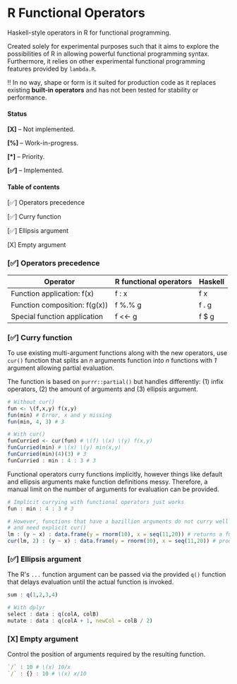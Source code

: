 # R Functional Operators
Haskell-style operators in R for functional programming.

Created solely for experimental purposes such that it aims to explore the possibilities of R in allowing powerful functional programming syntax. Furthermore, it relies on other experimental functional programming features provided by  `lambda.R`.

‼️ In no way, shape or form is it suited for production code as it replaces existing **built-in operators** and has not been tested for stability or performance.



#### Status

**[X]** – Not implemented.

**[%]** – Work-in-progress.

**[*]** – Priority.

**[✅]** – Implemented.



#### Table of contents

[✅] Operators precedence

[✅] Curry function

[✅] Ellipsis argument

[X] Empty argument



### [✅] Operators precedence

| Operator                      | R functional operators | Haskell |
| ----------------------------- | ---------------------- | ------- |
| Function application: f(x)    | f : x                  | f x     |
| Function composition: f(g(x)) | f %.% g                | f . g   |
| Special function application  | f <<- g                | f $ g   |



### [✅] Curry function

To use existing multi-argument functions along with the new operators, use  `cur()`  function that splits an *n* arguments function into *n* functions with *1* argument allowing partial evaluation.

The function is based on  `purrr::partial()` but handles differently: (1) infix operators, (2) the amount of arguments and (3) ellipsis argument.

```R
# Without cur()
fun <- \(f,x,y) f(x,y)
fun(min) # Error, x and y missing
fun(min, 4, 3) # 3

# With cur()
funCurried <- cur(fun) # \(f) \(x) \(y) f(x,y)
funCurried(min) # \(x) \(y) min(x,y)
funCurried(min)(4)(3) # 3
funCurried : min : 4 : 3 # 3
```

Functional operators curry functions implicitly, however things like default and ellipsis arguments make function definitions messy. Therefore, a manual limit on the number of arguments for evaluation can be provided.

```R
# Implicit currying with functional operators just works
fun : min : 4 : 3 # 3

# However, functions that have a bazillion arguments do not curry well
# and need explicit cur()
lm : (y ~ x) : data.frame(y = rnorm(10), x = seq(11,20)) # returns a function that expects 3 more arguments
cur(lm, 2) : (y ~ x) : data.frame(y = rnorm(10), x = seq(11,20)) # produces lm object
```

 

### [✅] Ellipsis argument

The R's  `...`  function argument can be passed via the provided  `q()`  function that delays evaluation until the actual function is invoked.

```R
sum : q(1,2,3,4)

# With dplyr
select : data : q(colA, colB)
mutate : data : q(colA + 1, newCol = colB / 2)
```



### [X] Empty argument

Control the position of arguments required by the resulting function.

```R
`/` : 10 # \(x) 10/x
`/` : {} : 10 # \(x) x/10
```

 
